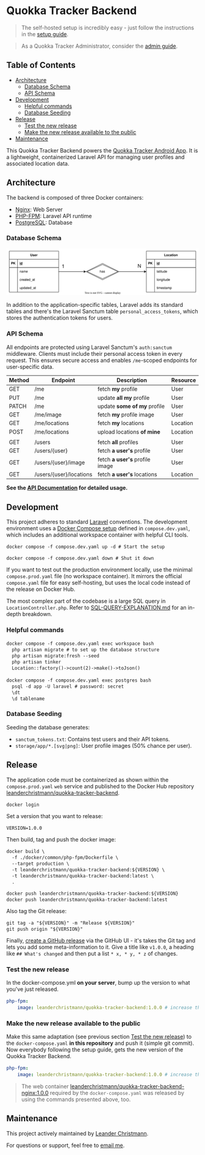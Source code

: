 # Quokka Tracker Backend <!-- omit in toc -->

> The self-hosted setup is incredibly easy - just follow the instructions in the [setup guide](docs/SETUP-GUIDE.md).

> As a Quokka Tracker Administrator, consider the [admin guide](docs/ADMIN-GUIDE.md).

## Table of Contents <!-- omit in toc -->

- [Architecture](#architecture)
  - [Database Schema](#database-schema)
  - [API Schema](#api-schema)
- [Development](#development)
  - [Helpful commands](#helpful-commands)
  - [Database Seeding](#database-seeding)
- [Release](#release)
  - [Test the new release](#test-the-new-release)
  - [Make the new release available to the public](#make-the-new-release-available-to-the-public)
- [Maintenance](#maintenance)

This Quokka Tracker Backend powers the [Quokka Tracker Android App](https://github.com/lchristmann/quokka-tracker-android-app). It is a lightweight, containerized Laravel API
for managing user profiles and associated location data.

## Architecture

The backend is composed of three Docker containers:

- [Nginx](https://nginx.org/): Web Server
- [PHP-FPM](https://www.php.net/manual/de/install.fpm.php): Laravel API runtime
- [PostgreSQL](https://www.postgresql.org/): Database

### Database Schema

![Database schema](docs/db-schema.drawio.svg)

In addition to the application-specific tables, Laravel adds its standard tables and there's the Laravel Sanctum table `personal_access_tokens`, which stores the authentication tokens for users.

### API Schema

All endpoints are protected using Laravel Sanctum's `auth:sanctum` middleware.
Clients must include their personal access token in every request.
This ensures secure access and enables `/me`-scoped endpoints for user-specific data.

| Method | Endpoint                | Description                      | Resource |
|--------|-------------------------|----------------------------------|----------|
| GET    | /me                     | fetch **my** profile             | User     |
| PUT    | /me                     | update **all my** profile        | User     |
| PATCH  | /me                     | update **some of my** profile    | User     |
| GET    | /me/image               | fetch **my** profile image       | User     |
| GET    | /me/locations           | fetch **my** locations           | Location |
| POST   | /me/locations           | upload locations **of mine**     | Location |
|        |                         |                                  |          |
| GET    | /users                  | fetch **all** profiles           | User     |
| GET    | /users/{user}           | fetch **a user's** profile       | User     |
| GET    | /users/{user}/image     | fetch **a user's** profile image | User     |
| GET    | /users/{user}/locations | fetch **a user's** locations     | Location |

**See the [API Documentation](docs/API-DOCUMENTATION.md) for detailed usage.**

## Development

This project adheres to standard [Laravel](https://laravel.com/docs/12.x) conventions.
The development environment uses a [Docker Compose setup](docs/DOCKER-COMPOSE.md) defined in `compose.dev.yaml`,
which includes an additional workspace container with helpful CLI tools.

```shell
docker compose -f compose.dev.yaml up -d # Start the setup
```

```shell
docker compose -f compose.dev.yaml down # Shut it down
```

If you want to test out the production environment locally, use the minimal `compose.prod.yaml` file (no workspace container).
It mirrors the official `compose.yaml` file for easy self-hosting, but uses the local code instead of the release on Docker Hub.

The most complex part of the codebase is a large SQL query in `LocationController.php`. Refer to [SQL-QUERY-EXPLANATION.md](docs/SQL-QUERY-EXPLANATION.md) for an in-depth breakdown.

### Helpful commands

```shell
docker compose -f compose.dev.yaml exec workspace bash
  php artisan migrate # to set up the database structure
  php artisan migrate:fresh --seed
  php artisan tinker
  Location::factory()->count(2)->make()->toJson()
  
docker compose -f compose.dev.yaml exec postgres bash
  psql -d app -U laravel # password: secret
  \dt
  \d tablename
```

### Database Seeding

Seeding the database generates:

- `sanctum_tokens.txt`: Contains test users and their API tokens.
- `storage/app/*.[svg|png]`: User profile images (50% chance per user).

## Release

The application code must be containerized as shown within the `compose.prod.yaml` `web` service
and published to the Docker Hub repository [leanderchristmann/quokka-tracker-backend](https://hub.docker.com/repository/docker/leanderchristmann/quokka-tracker-backend/general).

```shell
docker login
```

Set a version that you want to release:

```shell
VERSION=1.0.0
```

Then build, tag and push the docker image:

```shell
docker build \
  -f ./docker/common/php-fpm/Dockerfile \
  --target production \
  -t leanderchristmann/quokka-tracker-backend:${VERSION} \
  -t leanderchristmann/quokka-tracker-backend:latest \
  .
```

```shell
docker push leanderchristmann/quokka-tracker-backend:${VERSION}
docker push leanderchristmann/quokka-tracker-backend:latest
```

Also tag the Git release: 

```shell
git tag -a "${VERSION}" -m "Release ${VERSION}"
git push origin "${VERSION}"
```

Finally, [create a GitHub release](https://github.com/lchristmann/quokka-tracker-backend/releases) via the GitHub UI -
it's takes the Git tag and lets you add some meta-information to it.
Give a title like `v1.0.0`, a heading like `## What's changed` and then put a list `* x, * y, * z` of changes.

### Test the new release

In the docker-compose.yml **on your server**, bump up the version to what you've just released.

```yaml
php-fpm:
    image: leanderchristmann/quokka-tracker-backend:1.0.0 # increase this
```

### Make the new release available to the public

Make this same adaptation (see previous section [Test the new release](#test-the-new-release)) to the `docker-compose.yaml` **in this repository** and push it (simple git commit).
Now everybody following the setup guide, gets the new version of the Quokka Tracker Backend.

```yaml
php-fpm:
    image: leanderchristmann/quokka-tracker-backend:1.0.0 # increase this
```

> The web container [leanderchristmann/quokka-tracker-backend-nginx:1.0.0](https://hub.docker.com/r/leanderchristmann/quokka-tracker-backend) required by the `docker-compose.yaml` was released by using the commands presented above, too.

## Maintenance

This project actively maintained by [Leander Christmann](https://github.com/lchristmann).

For questions or support, feel free to [email me](mailto:hello@lchristmann.com).
